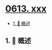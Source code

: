 # [0613. xxx](https://github.com/Tdahuyou/TNotes.leetcode/tree/main/notes/0613.%20xxx)

<!-- region:toc -->

- [1. 📝 概述](#1--概述)

<!-- endregion:toc -->

## 1. 📝 概述
